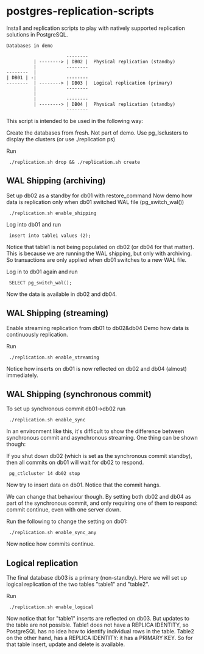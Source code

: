 # postgres-replication-scripts
Install and replication scripts to play with natively supported replication solutions in PostgreSQL.

    
    Databases in demo
    
                          --------
              | --------> | DB02 |  Physical replication (standby)
              |           -------- 
    --------  |       
    | DB01 | -|           --------
    --------  | --------> | DB03 |  Logical replication (primary)
              |           --------
              |
              |           --------
              | --------> | DB04 |  Physical replication (standby)
                          --------
    
    

This script is intended to be used in the following way:

Create the databases from fresh. Not part of demo.
Use pg_lsclusters to display the clusters (or use ./replication ps)

Run
     
     ./replication.sh drop && ./replication.sh create 
     
## WAL Shipping (archiving)
Set up db02 as a standby for db01 with restore_command
Now demo how data is replication only when db01 switched WAL file (pg_switch_wal())

     ./replication.sh enable_shipping  
   
Log into db01 and run

     insert into table1 values (2);
   
Notice that table1 is not being populated on db02 (or db04 for that matter).
This is because we are running the WAL shipping, but only with archiving. So transactions are only applied when db01 switches to a new WAL file.

Log in to db01 again and run


     SELECT pg_switch_wal();
     
     
Now the data is available in db02 and db04.
   

## WAL Shipping (streaming)
Enable streaming replication from db01 to db02&db04
Demo how data is continuously replication.

Run

     ./replication.sh enable_streaming 

Notice how inserts on db01 is now reflected on db02 and db04 (almost) immediately.


## WAL Shipping (synchronous commit)
To set up synchronous commit db01->db02 run

     ./replication.sh enable_sync      
   
In an environment like this, it's difficult to show the difference between synchronous commit and asynchronous streaming.
One thing can be shown though:

If you shut down db02 (which is set as the synchronous commit standby), then all commits on db01 will wait for db02 to respond.

     pg_ctlcluster 14 db02 stop

Now try to insert data on db01. Notice that the commit hangs.

We can change that behaviour though. By setting both db02 and db04 as part of the synchronous commit, and only requiring one of them to respond: commit continue, even with one server down.

Run the following to change the setting on db01:

     ./replication.sh enable_sync_any
     
     
Now notice how commits continue.

## Logical replication
The final database db03 is a primary (non-standby). Here we will set up logical replication of the two tables "table1" and "table2".

Run 

     ./replication.sh enable_logical   
     
Now notice that for "table1" inserts are reflected on db03. But updates to the table are not possible. Table1 does not have a REPLICA IDENTITY, so PostgreSQL has no idea how to identify individual rows in the table.
Table2 on the other hand, has a REPLICA IDENTITY: it has a PRIMARY KEY. So for that table insert, update and delete is available.
